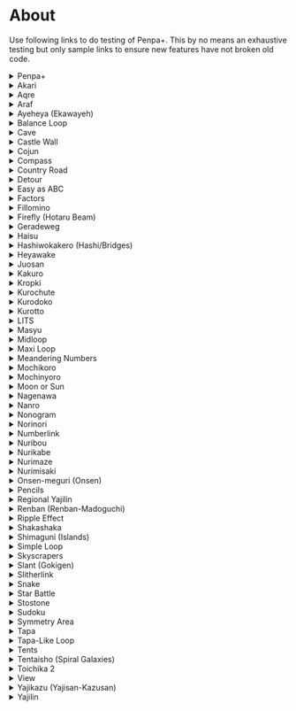 # About
Use following links to do testing of Penpa+. This by no means an exhaustive testing but only sample links to ensure new features have not broken old code.

<details>
<summary>Penpa+</summary>

* https://git.io/JReKb

</details>
<details>
<summary>Akari</summary>

* https://puzz.link/p?akari/10/10/..g.h.i.j.k.l.t0143bzzp
* https://puzz.link/p?akari/10/10/jbh.rchcpah.n.jbpchcp.jah
* https://puzz.link/p?akari/10/10/q757bzk6bh6bzk757bo
* https://puzz.link/p?akari/10/10/r55..s.g7b.hbtb.h.g6.s0.g.gap
* https://puzz.link/p?akari/20/20/h.k.h.kbz.ha.gb6.hab.hbl.h.zk.h.lbbiab.hb.h.zh.gbg6b.g.i6.zz.g.i6b.g.i.g.zh.hb.h.hbbib.l.hbzi.h.n.ha.ha.gb.gb.hbzbi.h.kb
* https://puzz.link/p?akari/40/40/i..i8.g.gco1...i1.h.g.hd.i.g...t1.j6.g.hcgch.bo1..jah.g.g.gbh.h.q1.n.j.g.gbi.g.qco.j.g.l.bobqbh..lcobxbi.rbsbmbpbzi.r.mcgckci.sck.j.rdpblbhbkbg.r.n1.j.q.rcl..i6.m7.h.ocl7.i.gbm.h.oakb.i6.qcm.m.i.h.h.p..obj.jb.h.n..g.n.lbi.gbg.p.o.k.kbbg6clbbich1bj6.j.g.n.h.k.h0..l.h.j...n.i.j......bi6bi.gblbgbh1.......i.g.l.g.n.i.i.h....g.c1cmbm66.h.h.g..gb.l1.b.o5.g.hbgcbbj....1.mcg.g.g7.j2.o1....gbgbk..g..g.u...g.g.ibk.g71.bs.h.g.i.jbbi.g.pbh1b.hbg..h.h65.hcmbkbj1cbk.z.j1..p.g.x1.h1..cn1.hbt..6...l1.......bdkbj6.g..g.n.......b.r.h.g.g..n.........h1bl2bg.6.g.n1..........g...i...k.jcm........ib..bl6.g.m

</details>
<details>
<summary>Aqre</summary>

* https://puzz.link/p?aqre/10/10/tpro1k3fovm0f8s00004sog0dk03tgm162g0000g000000000000
* https://puzz.link/p?aqre/10/10/vvvs000fvvu0007vvv00vv00vv00vv00vv002020210221g0120200211g2121212120
* https://puzz.link/p?aqre/6/11/vvvvvvvvvvv0820h4928g41012345221514131210
* https://puzz.link/p?aqre/7/7/0bdm3dmg0fg0r6o0fg40g123

</details>
<details>
<summary>Araf</summary>

* https://puzz.link/p?araf/8/8/p45h7h44h87l8j2l3-10gabi5icbo
* https://puzz.link/p?araf/15/7/111g5a5g1fagaaazp125g898g817g464zp118g888g111g411
* https://puzz.link/p?araf/10/10/1h4h1h7i6h6heldh34n5icrai8nc9hblahah3ibh-32h-32hd
* https://puzz.link/p?araf/4/3/+100-10j.i0g

</details>
<details>
<summary>Ayeheya (Ekawayeh)</summary>

* https://puzz.link/p?ayeheya/10/10/14284gd0qj160c0o1g00000s00vv00v00v005g4o
* https://puzz.link/p?ayeheya/10/10/aolhb22044088qhl3a1g001no0s703tg0000p
* https://puzz.link/p?ayeheya/10/15/2hd2q5kb82hduq5nrf2ultbqnlfu0000f00c0cf0f0f00u0u0000000j4s2
* https://puzz.link/p?ayeheya/11/7/00i5i5ktkpkp00fv003v0es00fv0p

</details>
<details>
<summary>Balance Loop</summary>

* https://puzz.link/p?balance/9/9/dm1ich1o0i1pcpdido1h1i0m0
* https://puzz.link/p?balance/5/2/kbg011
* https://puzz.link/p?balance/9/9/-13i1i-13gdkds0g1i1idi1i0g7t1i1h-13m-13
* https://puzz.link/p?balance/10/10/-24-22-20-1e-1c-1a-18-16-14g-25-23-21-1f-1d-1b-19-17-15zzzzg

</details>
<details>
<summary>Cave</summary>

* https://puzz.link/p?cave/10/10/7i6i7j6j3i5i6w8p6w2i7i5j3j6i3ib
* https://puzz.link/p?cave/19/11/5g5g757g5i5i7775g5g7g7g5i5i7g7d9dgdbdgdi7i9g95g5g5g5g5i5i7g75g5g5g5g755g735g777y5g5g733g753g5h5g5g5g5g5i5i63g5g5g5g-14g-14-10-10g-14-10-10g-14g-10-14g-14g737g5i5i5h5i5g5g733g733g5h5g62
* https://puzz.link/p?cave/7/5/g.g3.g3i3g.3g3r3h3h3

</details>
<details>
<summary>Castle Wall</summary>

* https://puzz.link/p?castle/12/12/k223d142b141f224f234o212h236i133d123b243o034a122d131q136d145d215d246k
* https://puzz.link/p?castle/10/10/k14110.10.10.03200.00.00.b10.b10.00.10.10.00.b10.b10.00.10.10.00.b10.10.10.10.00.00.00.00.b01300.00.00.22420.20.20.b00.20.20.00.22.00.00.20.b00.20.a00.22.00.a20.b00.00.00.00.20.20.20.20.k
* https://puzz.link/p?castle/9/5/242g232b00.c00.c00.a00.a00.10.00.c00.c00.b242g232
* https://puzz.link/p?castle/17/17/20.22922722d22822722922822b22b22a22b22a22a22722822f249p243p247p249p246p245p247p247p247p246p244p245p244p248p247p248p
* https://puzz.link/p?castle/10/10/c224g243f123e122123p242d233d222d232p11311.e114f233g213c
* https://puzz.link/p?castle/6/3/011022033044000a11.12.13.14.10.a2-13e32-23e42-33e529622563a

</details>
<details>
<summary>Cojun</summary>

* https://puzz.link/p?cojun/8/8/qhebtquqmqj0l7s7c8vo1up0zzh4v1j
* https://puzz.link/p?cojun/10/10/5k88hh20i142e2c5880g3o03vs0001fs02030g123g4g5

</details>
<details>
<summary>Compass</summary>

* https://puzz.link/p?compass/10/6/....0......0.0....0.000013426897acdbe-10-11f-10=100%100+100g....h....i....j....k....zn0000
* https://puzz.link/p?compass/10/10/r4..2j.4.3i3..5l5.2.l2..5m5...r4..3m.4..l2...l.325i3.1.j...4r
* https://puzz.link/p?compass/6/6/m05..h..43t.1.2h11..m
* https://puzz.link/p?compass/7/7/n..24i14..q22..q32..i.33.n
* https://puzz.link/p?compass/8/8/x2.02i1.86i.056i.042h3.40i0.31i.200i.031x

</details>
<details>
<summary>Country Road</summary>

* https://puzz.link/p?country/12/12/4s6ndj8iorsml2p8llbdekqu9504hq8lvi2bt54jun8vv95nsi88c05g4g3i2i1i25o4g
* https://puzz.link/p?country/20/15/10156ggr62indoe611d38431oonjrhv7hltmb6t90d6hdme4rc8jcp26ge7vo7vvo32vk8tv1v7uefro67hg208e82hg953tva7tu0fg0fv6m1u0ei5g24k54g2l7g557k92h3g3g2g3
* https://puzz.link/p?country/6/6/1jrrg0e300svh3

</details>
<details>
<summary>Detour</summary>

* https://puzz.link/p?detour/10/10/182g307gfcug03464c07vovn00rgvnvnvg80g4g35dh2g21g6g1g
* https://puzz.link/p?detour/8/8/10820g41g4000s000007v01g5gcg2
* https://puzz.link/p?detour/8/8/a2gh4928h49000vs00o0vg00g1g435h5

</details>
<details>
<summary>Easy as ABC</summary>

* https://puzz.link/p?easyasabc/5/5/3/123j654h987.0-ff-33
* https://puzz.link/p?easyasabc/15/13/3/.0123456789abcdef-10-11-12-13-14-15-16-17-18-19-1a-1b-1c-1d-1e-1f-20-21-22-23-24-25-26-27-28-29-2a-2b-2c-2d-2e-2f-30-31-32-33-34i.
* https://puzz.link/p?easyasabc/6/6/3/g1g1g12g2g1g1g1g1h1g2g1
* https://puzz.link/p?easyasabc/9/9/7/i61313h75174g65g6272h5g436161g7g

</details>
<details>
<summary>Factors</summary>

* https://puzz.link/p?factors/15/15/2ii9p6jlepctpvvnvvcvtsnrvfnvumfuafuqrdigoivvuvjufvv6veme19dokvv1ovoo31to5vv0vsrduvfv*5028-4d-3c6-b4-10-90+249-5a-46-6e+2a0-30-3f+4e0-2d-1c-37-84-30-fce-28+16c-87-87-1e-84+190-62-30+555+604-1e-36$4ec40-b6-6c-8f-1e-3c-606-82+898-9a+288*457e+1b0-20-2ac-283-54-48-96+870=6f8-28-75-62-78e-1e+276-46+438a+7d2c-3c-3c-75-3c-30-37-5b6b+654-20%b50+222+258-48
* https://puzz.link/p?factors/9/9/bvftapbukqlvnugu0fvvmbujfvvg3o-202-18-1b-28-2338-3f-368-12e-282-48*6950-12696-1c-1bf-30-2a-10-2d98-23-28c-122-207-36
* https://puzz.link/p?factors/9/9/nbuurdjudmrrun8cv6pvvdtnvsr7pg39-2d-2a-308-20-38f8-1e-1267-1c7-1e-48-18-18-2d983a-303e-30fc9-23-36287-48-15-30-14

</details>
<details>
<summary>Fillomino</summary>

* https://puzz.link/p?fillomino/5/5/-10-10-10-10-10-108.8-10-10.1.-10-108.8-10-10-10g-10-10
* https://puzz.link/p?fillomino/7/3/159u159
* https://puzz.link/p?fillomino/10/10/q-138g84ga3h46g42g33r46g44ga8h12g15g58r21g28g87h42g14g4-13q
* https://puzz.link/p?fillomino/7/10/r6l8l5l2lah3i5h9i9i4c4o

</details>
<details>
<summary>Firefly (Hotaru Beam)</summary>

* https://puzz.link/p?firefly/10/1/4.h0./
* https://puzz.link/p?firefly/10/10/k40f20c41j22b24g2.3.b21b10b4.2.g21b12e12d32c10f30k
* https://puzz.link/p?firefly/7/7/e3.h1.13a0.f0.f0.a151543h1.b3.a
* https://puzz.link/p?firefly/9/9/c25b45c24k23c2340a44c3.m4.c3.a301.c25k13c33b13c

</details>
<details>
<summary>Geradeweg</summary>

* https://puzz.link/p?geradeweg/17/10/j6m1q4g4o55o54i1s1o2h3p6h3o2s1i35o53o2g3q6m.+100j
* https://puzz.link/p?geradeweg/10/10/g11111111g1111111111l1g11i11g111111111g11111111h1111111111111111g1111g111111111111g11111111g

</details>
<details>
<summary>Haisu</summary>

* https://puzz.link/p?haisu/18/18/511-120000000g014009002800i004g014009002800i004g014009002800g00000000000vvu000000000000000000000000000000000000000000000007vvg00009j2zzg1o5p6zs8zx2j8n7y3z4o4zh7zzh6h5h3zs5q
* https://puzz.link/p?haisu/4/4/44216n8d902m1m
* https://puzz.link/p?haisu/8/8/527704h490018a00e0000s060030o455g77zt6t

</details>
<details>
<summary>Hashiwokakero (Hashi/Bridges)</summary>

* https://puzz.link/p?hashikake/5/5/1234g1-10+100=100g.h.i.l.
* https://puzz.link/p?hashi/9/9/h2g3g.q.g1i3g.o2i1i2o.g2i2g1q.g3g3h
* https://puzz.link/p?bridges/17/13/l2h1w2i3h2i3zi1h3p1g2k2g1h3r1k4g4h4h4i3h2u1g2l1g3n1g3y1j.g3g3g3h3r2j.h3g.g2
* https://puzz.link/p?hashi/41/19/v3k6k3zzzk2i3g2o3i4zzw3i3g1m3k1i3g2zzs3g3i3k4s2g3g4zzzm3k2m3g2zzk3i5i1g3k2s3i2g3g4zzg4g3g1s4i3u3g5zzi2i2g2k1s3k1zzy1k4k1s1zzi2g1i2g4k4i4k4i6k4k4

</details>
<details>
<summary>Heyawake</summary>

* https://puzz.link/p?heyawake/10/10/0k18ih52a4k9800000003g00000000vv00008g57b
* https://puzz.link/p?heyawake/10/10/274ssohvv000000000focossvvvvvv00000012h34001101h10g-11
* https://puzz.link/p?heyawake/10/10/bgn1e2s1g3071e2s5o00of00ufu00fu00f000g5g3g32g0g2g
* https://puzz.link/p?heyawake/10/8/4k94j266sdc488g0206rv300cro0074g321g26
* https://puzz.link/p?heyawake/12/12/5k2q1d0mgb85k2q0d06g381k0q00000u0001vg0007ou0ofg3tg00065g63242362i
* https://puzz.link/p?heyawake/17/17/ju1vv0vvnm0bv07vg3gfvv7vvhvvuvvvevvnfv07vg3vo003001g00oe1v00fsvs17vo1vpvfufo001g03g0006001g1vs01v00fvvvvvsvvv0s2zj2k2m
* https://puzz.link/p?heyawake/17/9/006g03801k00q00d006g03809004g000000000000000000007vvu007g-210g052h

</details>
<details>
<summary>Juosan</summary>

* https://puzz.link/p?juosan/8/8/c3000000000003g00000000042g
* https://puzz.link/p?juosan/11/12/04fu7ukjl4btl6idrvifnvrtrvs0vd9vrshu97v9kiv4p4410ag1421521322524622g5g184551g134231g
* https://puzz.link/p?juosan/v:/10/10/at3rduvovcu0t8q15af0mn0gm5f0rpvovv7sg1g7h81414g4g6g611h4j
* https://puzz.link/p?juosan/10/10/b2m7d6q9njdn5daqls01ou8767g16u8fo00m46a6g23g66g24g364g434g

</details>
<details>
<summary>Kakuro</summary>

* https://puzz.link/p?kakuro/10/16/70Z3lg7ma0.sE0ladnQapgOoJgo6aoSfoZ0.ofgmJ0mcCvVim0EmCOoD0bho77oIfoa0ogJp4Knhal0Zs.0am0gl..5IDccZ4HhiDBcgd
* https://puzz.link/p?kakuro/11/11/.6Bn.HDm4go3Er6go70mFOqj0Can6apOclg4lfapabna0h0qAdm3ModAr0Oo.m.0an..geajgTga74CIac
* https://puzz.link/p?kakuro/2/2/k...-5
* https://puzz.link/p?kakuro/5/5/kC-e-c-z..-8lff-giO
* https://puzz.link/p?kakuro/6/6/m-eoI5lD-t.l-co-bm8-e-i97ggc
* https://puzz.link/p?kakuro/8/8/lA-.G-cfofhne-9en5-d-oedn5go7-dgn4-c-n-co...-clb7e73iOaA8

</details>
<details>
<summary>Kropki</summary>

* https://puzz.link/p?kropki/1/10/h3e
* https://puzz.link/p?kropki/10/1/h3e
* https://puzz.link/p?kropki/13/13/09000100000003312139b30ia4caa4caki2i0gna3002cng3cng40004090000d910000000000000i009000000000099300l030190
* https://puzz.link/p?kropki/7/7/ddc0330l00729c6ic6e9j0i94d04
* https://puzz.link/p?kropki/9/4/00000599cccdde000006

</details>
<details>
<summary>Kurochute</summary>

* https://puzz.link/p?kurochute/13/13/31i33j13h3g3g47k.h1k71j4h1i2i2m2m531j1g53m1h13k33i3i6g1k34m1j1i5h3n4k41k39h1g32i13
* https://puzz.link/p?kurochute/6/7/h12341p1l2p21234h
* https://puzz.link/p?kurochute/9/9/h1h22k32h1h351j25i2h1g3g1k13i2h1h222j2i33h1i2h33h

</details>
<details>
<summary>Kurodoko</summary>

* https://puzz.link/p?kurodoko/10/10/3n5k2l5j4s5h76n98h3s4j4l4k3n4
* https://puzz.link/p?kurodoko/12/12/9l9l5l4l2l7l5l3l4l3h5p7h3l7l4l8l8l2l7l5l7l7
* https://puzz.link/p?kurodoko/4/4/g4g3.l.3g3g
* https://puzz.link/p?kurodoko/9/9/man5h365i4zo4i684h4n8m

</details>
<details>
<summary>Kurotto</summary>

* https://puzz.link/p?kurotto/10/10/sah2j.8.h.4.h6l6g4.l.8i9h9j.7.h.7.h5l5t6h3i
* https://puzz.link/p?kurotto/13/12/g1g1h.h0g1h2g0h4h4g1h3g1h.h2g4i2h.g1h2j.h2g.h.j6h.g.h3i6g2h5h5g4h2g.h.h3g.h5g.h.h8g9i3h.g.h6j5h3g.h.j7h.g.h9h
* https://puzz.link/p?kurotto/4/4/g4g3.l.3g3g
* https://puzz.link/p?kurotto/7/7/g123v66k55v456g
* https://puzz.link/p?kurotto/9/17/i123zg5h2g2h66h3g3h.7h.g4h4x567i4.5x5h7g4h56h8g5h.7h.g6h7zg234i

</details>
<details>
<summary>LITS</summary>

* https://puzz.link/p?lits/12/8/11084o2iif51gg8040vf3vu577erlpvfnvu
* https://puzz.link/p?lits/8/8/5ajmi9mhai2g514bdn32f340
* https://puzz.link/p?lits/6/6/lldoa4043q6c

</details>
<details>
<summary>Masyu</summary>

* https://puzz.link/p?masyu/15/10/i0a02000000ik20620i6i0a021c049c209490j0100a0019329
* https://puzz.link/p?mashu/13/9/013009k10a3a39310c9313693i016030j039a20
* https://puzz.link/p?mashu/v:/10/10/000000060i23601000000001i200f90000

</details>
<details>
<summary>Midloop</summary>

* https://puzz.link/p?midloop/10/10/13579b37b9bdfwffgfzzzzzzzzzzzzz
* https://puzz.link/p?midloop/9/10/yfxfy7fz77fzj7fxbfx7bfx7fgfudfzgfg
* https://puzz.link/p?midloop/10/10/tfxfh7fxfzn7bfzhfztfzjfh7ftfpft77bfzhfi

</details>
<details>
<summary>Maxi Loop</summary>

* https://puzz.link/p?maxi/10/10/37e0001tug030kdb00c2d00299pbgg3hg5j44s
* https://puzz.link/p?maxi/24/16/424k150i894l5b98il295aiaa599aakl5ahakla5aikl9aaah995ai92l4abaiki8942i0kh0g4u020i1sjo9s4of43620jpgj68c4pj75001g1g00kspj462cp1jp08co4u347i3p7g9080f4673759b64879768352663589664786467589b685b

</details>
<details>
<summary>Meandering Numbers</summary>

* https://puzz.link/p?meander/10/10/5k88hh20i142e2c5880g3o03vs0001fs02030g123g4g5
* https://puzz.link/p?meander/6/6/d01gb04gc6sezv
* https://puzz.link/p?meander/10/10/0105187060b050g000funo7ivg02fo827s00zzzzz
* https://puzz.link/p?meander/10/10/11bindeqt11bin5easc8c60000vvf8300700i8n2zzk8zt1k1

</details>
<details>
<summary>Mochikoro</summary>

* https://puzz.link/p?mochikoro/10/10/..3l4k3j2u6i3m3r2w4i4l2j2g3h
* https://puzz.link/p?mochikoro/10/10/4t4i35zq3y+100k2r3j-10i
* https://puzz.link/p?mochikoro/7/7/3i2q3i2m4i3q1i3

</details>
<details>
<summary>Mochinyoro</summary>

* https://puzz.link/p?mochinyoro/10/10/q-14l6zzzhcleq
* https://puzz.link/p?mochinyoro/15/3/1-10+100...zx.
* https://puzz.link/p?mochinyoro/12/12/zl3k6zn5k3n4k7zn4k7zl

</details>
<details>
<summary>Moon or Sun</summary>

* https://puzz.link/p?moonsun/10/10/4488q1m3bmld8iglha003s08seg100e0u201dqpdhqdepddqddhqneqqmqqqqqpdqndhp9
* https://puzz.link/p?moonsun/10/10/54a94i93264d0qil0200vs03vs1stv0fu0vsk6lja01621i415ak6biai3b0c6bg6gi030
* https://puzz.link/p?moonsun/7/7/000000000000000000306k916560a9i7900
* https://puzz.link/p?moonsun/7/7/2b2a2imi0i38h49mi873300390i0a262970

</details>
<details>
<summary>Nagenawa</summary>

* https://puzz.link/p?nagenawa/4/4/iqg21g462
* https://puzz.link/p?nagenawa/7/7/mbfs1vmj8dp9rusktgh5g01g0012003i
* https://puzz.link/p?nagenawa/8/8/04h800f00o00e08602ga1040-380000
* https://puzz.link/p?nagenawa/9/6/5hn6cd5lkko663vr30o121122112122

</details>
<details>
<summary>Nanro</summary>

* https://puzz.link/p?nanro/10/10/497t25cekj5onpni7hfamlvv8864nva203gup1m3k1m1j4m2k2j2w4j3k4m2l
* https://puzz.link/p?nanro/10/9/i3qurujufut070e8gbu7gdg6apl5v7unui1h3h432l2l2q32zm3i3g4l2p
* https://puzz.link/p?nanro/16/16/af5nfaavltvbavn99b1mj29g1i8ldg2iidvbbunnvaavlkv2l05585da59a9a2r8vl8flfvqbvuluulvqr92ia2kauk2kk0t5i3h2g4h3zi2m2i3g3zl2g2n3m2z2o32o3z3m2n4g2zl3g2i2m5zi4h4g3h2j
* https://puzz.link/p?nanro/6/6/6lk5lcd1rrgm4i2n2n2r3
* https://puzz.link/p?nanro/8/8/ic30o61gc2i0fs080080g1vgh2s1zr3t

</details>
<details>
<summary>Nonogram</summary>

* https://puzz.link/p?nonogram/4/10/123h456h789habcn1g2g3g4g3g2g1g
* https://puzz.link/p?nonogram/50/45/-14zh627z312218w4142215v22113126u23216x22747x6c225x11f24x22-12214w21-1354x4-1434y2d75y225367w21532541u55534211u241224211t21423431u1254232v3b2314w21a336w1182321v3533311v3133311v414341w3113421v54412x948z1758y23533x36312x47212x5632y7723y8a55ycc1dy-1836z-14215y1623225v311534w12464x11335334u37121218u23117227u12113245u1211121325s34112134u122124av12211aw638z-1dzjb38zh633229y612221ax71126135w7126524x872425y425127y3222555x323e33y413-1133y4697213x647823y61567z336611y31374621w23358621w223545511v32353a5x3553184x3343571x5547721x65342731w94442711w211434274v1311344262u111355732v23431f12w2344e21x1445c14x1232a22x3321222x75311212w13223114w9341113x2113215x12114by12346z1235zg165zh246zh216zh247zh527zh356zh
* https://puzz.link/p?nonogram/20/14/2l12k112j112j711j91k5121i74k414j48k48k4214i94k73k28k252j81k44k33k4l44n92na12m1912l11611k5421l5126l2812l165m524m4an3ando8o

</details>
<details>
<summary>Norinori</summary>

* https://puzz.link/p?norinori/18/10/365btauumbakihchaf0o3q67cbjcg8kki94dtj2oorju6tnmontv0vgb4ssnvsb9v3g
* https://puzz.link/p?norinori/10/10/ebdcb96kfaulotutil9qscvm7ivh0aumd8mc
* https://puzz.link/p?norinori/10/10/09binldaqlaqkl8qg4fg04v803fuk0ovu0vu

</details>
<details>
<summary>Numberlink</summary>

* https://puzz.link/p?numberlink/11/11/-2bap-2ft-15zrazy-2fg-2bn-15o
* https://puzz.link/p?numlin/11/11/g1m2h6x6i7h5g7k5p4j8y1g3u8g2n3m4g
* https://puzz.link/p?numlin/10/10/1w2h3k4k6g5i7k2n8k5i4g1k8k6h7w3
* https://puzz.link/p?numlin/10/10/j48315g977k512g2g48s3g66j6i22j55g9m76g49g93g1g188g4j7g44k3h
* https://puzz.link/p?numlin/7/7/l6g1l2l3l4l5l654321

</details>
<details>
<summary>Nuribou</summary>

* https://puzz.link/p?nuribou/10/10/k2i37zhal8k7h2zhfw3m2g
* https://puzz.link/p?nuribou/9/9/n2u.i8o9i4o5i.u1n
* https://puzz.link/p?nuribou/10/10/s+200h-13i-13zzznbi1h2i

</details>
<details>
<summary>Nurikabe</summary>

* https://puzz.link/p?nurikabe/v:/6/6/4j4p6h4p6j6
* https://puzz.link/p?nurikabe/10/10/1k4u1j7i3r6y1w-11m3n2
* https://puzz.link/p?nurikabe/10/10/zh3j5t3g3hat3g3h9zr
* https://puzz.link/p?nurikabe/18/10/w3g8k1i4n1k5j1i1k9r1l2n3j3n9t1l2h2i1j5h2j7l4n6y
* https://puzz.link/p?nurikabe/7/7/1s5zm.i3g2

</details>
<details>
<summary>Nurimaze</summary>

* https://puzz.link/p?nurimaze/10/10/nnvfvfvuntvvvv7vrmedmfrunvbvnnvfnmdr81b49384e46483j4g3r28
* https://puzz.link/p?nurimaze/12/12/mmvnfrbrbrnrntndn9rbrbrlll8dtkmurvprptpmtjuvrftvottuvg4i1n383r4f4j2w3q
* https://puzz.link/p?nurimaze/13/13/007vvuuvvtj6vvvvrvvmcrvvvrvvu000etpvv7vstrjnefbptf7estrjtubvprn0w1o3m3zzd2w
* https://puzz.link/p?nurimaze/7/7/bvvvfvvuobk9vitsno1535354i494i4545352

</details>
<details>
<summary>Nurimisaki</summary>

* https://puzz.link/p?nurimisaki/12/12/h3l4k.l.m.j2n.k3o.h.j.m3r3m2j.i.i3j.i2i2t2k
* https://puzz.link/p?nurimisaki/44/44/i3g.g.g.g.g.h.o.g.g.g.g.g.g.g.j.zg.x.zn.v.j.g.j2h.k.g.k.g.k.g.i3i.k.g.k.g.k.g.k.g.n.m.m.m.m.m.h.i.m.m.m.m.n3m.g.k.g.k.g.k.g.k.h.j.g.k.g.k.g.k.g.k3g.k3l.m.m.m.m.i.j.m.m.m.m.m.j.g.k.g.k.g.k.g.k.g.i.i3k.g.k.g.s.g.j.i.m.m.o.k.p3i.m.m.k2o.n.m.g.k.g.s.g.k.h.j.g.s.g.k.g.k.g.r.k.o.m.m.i3.i.o2k.m.m.o.h.g.s.g3k.g.k.g.i.i.k.g.k.g.k.g.k.g.v.m.m.m.m.h..h.m.m.m.m.v.g.k.g.k.g.k.g.k.i.i.g.k3g.k.g.s.g.h.o.m.m.k2o.i.3i.m.m.o.k.r.g.k.g.k.g.s.g.j.h.k.g.s.g.k.g.m.n.o2k.m.m.i3p.k.o.m.m.i.j.g.s.g.k.g.k3i.i.g.k.g.k.g.k.g.k.g.j.m.m.m.m.m.j.i.m.m.m.m.l3k.g3k.g.k.g.k.g.k.g.j.h.k.g.k.g.k.g.k.g.m3n.m.m.m.m.i.h.m.m.m.m.m.n.g.k.g.k.g.k.g.k.i3i.g.k.g.k.g.k.h2j.g.j.zi.zg.x.zg.j.g.g.g.g.g.g3g.o.h.g.g.g.g.g3i
* https://puzz.link/p?nurimisaki/9/9/8u.h3g.g.o3t.h.q5k.i5l./
* https://puzz.link/p?nurimisaki/9/9/h3g5g3y.o2m3o.y3g2g.h

</details>
<details>
<summary>Onsen-meguri (Onsen)</summary>

* https://puzz.link/p?onsen/10/18/85264cappjb7n4c4pjr32fd5qeoqm8s908u000o18ee0gm97g1s826s66c778ite822zh7j6zzzzzzj3j8zh
* https://puzz.link/p?onsen/9/9/275aepgrdtati48vsf5vmkto5d11rgzs3h4zzj

</details>
<details>
<summary>Pencils</summary>

* https://puzz.link/p?pencils/6/6/1234k5.ghij-10zq-ff
* https://puzz.link/p?pencils/8/8/1o1k1k1l1o111m1n1m11m1k1m1o1l1m1l1l
* https://puzz.link/p?pencils/6/6/2kilgphk1w4kin5
* https://puzz.link/p?pencils/11/11/oi2kglgsgnhin2kgngkgl32uhkjkiyhogphlg2gv4l2jho3j

</details>
<details>
<summary>Regional Yajilin</summary>

* https://puzz.link/p?yajilin-regions/11/6/0457vvfnvnpkvun421100422g2123g1g1
* https://puzz.link/p?yajilin-regions/8/8/b2om8i4108q00s3vg1s00sg0q
* https://puzz.link/p?yajilin-regions/16/3/007005005vvv00005000h
* https://puzz.link/p?yajilin-regions/12/10/189cmfufuj9ipcvsvt6i2gfn1okc076jsv7ihg0sa3nog2231g232g2h213

</details>
<details>
<summary>Renban (Renban-Madoguchi)</summary>

* https://puzz.link/p?renban/10/10/5k88hh20i142e2c5880g3o03vs0001fs02030g123g4g5
* https://puzz.link/p?renban/8/8/rlbb326f5bb09aq7mv636310m1gco3sch3wdh4l

</details>
<details>
<summary>Ripple Effect</summary>

* https://puzz.link/p?ripple/10/10/c9hb4nfmueupv8ke11br7s3pk2r61hbqnsfezzzzz
* https://puzz.link/p?ripple/10/10/ihdmr9aallaairdmq5tn08vus73os7fu00tnzzzs8h6l7h5s
* https://puzz.link/p?ripple/5/5/d6lqqf3ei1g3s2g1i
* https://puzz.link/p?ripple/5/5/ktsoqtbezk
* https://puzz.link/p?ripple/6/6/4444440fo3u0m3h1i6l3g52g4g2i5h4
* https://puzz.link/p?ripple/8/8/9defnvnuvf70njqc5a8s90pgzzzj
* http://pzv.jp/p?ripple/10/10/35srcenac8p9p4obgjqo5u0rnkfnnnfqvov4zzzzz

</details>
<details>
<summary>Shakashaka</summary>

* https://puzz.link/p?shakashaka/10/10/g.zkbibvcicrbq.r
* https://puzz.link/p?shakashaka/10/10/g4.g5bcgdhei.l....w01436555000azp
* https://puzz.link/p?shakashaka/10/10/rch.m.k.lcgbv.ldgcqcjchb
* https://puzz.link/p?shakashaka/12/12/.hcc6.rbrchbdh.mczck.jbehdrbp.gbcc.
* https://puzz.link/p?shakashaka/17/17/bmbibw.g.ibh.l.n1.ch.g.ibh.z.kbm.pck.g.o.g.mcncmei.y.kboal00aj.ibzi.kbm.
* https://puzz.link/p?shakashaka/25/9/lcici.k.zl.111.h..ccg72....jbgbg.g.i.i.l.ibg.h.gbh.j.g.ibg.h.gbhbi.k.1.jbg.1.1.zlbi.kci.l

</details>
<details>
<summary>Shimaguni (Islands)</summary>

* https://puzz.link/p?shimaguni/15/10/319eqrdmkg4t6bsufv7lo3r7jk9acr3408vvv7rs3hod4kgv21rk7lpzg5g3i
* https://puzz.link/p?shimaguni/4/4/7qoo90h2g
* https://puzz.link/p?shimaguni/40/10/5bc9s7d2amojovom9dcncvctmqlelultbtbtbtbo7qnqnqn2jlflelf576v6t6uab2d3r2s8l4qml9so3o3orov0575456fg0g8g0gc6o3g0011g000200f70000o0f0h0101207cn4k4k7v3v3r3uzoagaah4zq

</details>
<details>
<summary>Simple Loop</summary>

* https://puzz.link/p?simpleloop/12/12/40860g10m0kc0o0m3480q0g0008h2
* https://puzz.link/p?simpleloop/6/6/1g1g06o0
* https://puzz.link/p?simpleloop/10/10/ovof472311ggo8s4u0v0
* https://puzz.link/p?simpleloop/v:/11/11/0408080080k400g014000024g

</details>
<details>
<summary>Skyscrapers</summary>

* https://puzz.link/p?skyscrapers/2/1/j1g
* https://puzz.link/p?skyscrapers/5/5/g2l4g2h4h4h2
* https://puzz.link/p?skyscrapers/6/6/h4j2h2g3g3h4g5g2g2

</details>
<details>
<summary>Slant (Gokigen)</summary>

* https://puzz.link/p?gokigen/10/10/hc5b0bgcgdg7217bidj8778d7ag676617377dgcg8c6317222d6221clbga
* https://puzz.link/p?gokigen/7/7/kag2d27ag6bh26c91cjbg5cgehci
* https://puzz.link/p?gokigen/7/7/gag7bg4cgch3dh3ch928dk7ag4bh.ic

</details>
<details>
<summary>Slitherlink</summary>

* https://puzz.link/p?slither/12/10/6b2b76cbbc6ah7656d76dd1dcg6bh56b516b8dcc6bgbbg62d0a3c
* https://puzz.link/p?slitherlink/9/9/233333332dk388583d8d38cg73d7c38212173d7c3721317c
* https://puzz.link/p?slitherlink/v:/9/9/i8dhcacgcgcc8d7bd8c7cccgcgcdch8cg
* https://puzz.link/p?slither/5/5/gch1222ch331bg222
* https://puzz.link/p?slither/6/10/h1dgadddg1cgdddcg2cgddbdg1d

</details>
<details>
<summary>Snake</summary>

* https://puzz.link/p?snake/2/2/99g11
* https://puzz.link/p?snake/6/6/600000600000g4g333g4g333
* https://puzz.link/p?snake/9/9/0600000000000000000000000603g4g5g6g72g3g4g5g6
* https://puzz.link/p?snake/11/11/00000000000000000000000000000000000000000957664857598o9

</details>
<details>
<summary>Star Battle</summary>

* https://puzz.link/p?starbattle/10/10/2/5g252c2qkgbakk98igse7g88cp3730so000u
* https://puzz.link/p?starbattle/10/10/2/l95las9vb5mmurbelo2m849c5gp068ci9029
* https://puzz.link/p?starbattle/12/12/2/g0410igil9ck6q3l12glrcp12c081pu07do1ge6c0g0m0628gdkcn0
* https://puzz.link/p?starbattle/13/13/2/40142jhssb4ij4491m8d6b0io4k8ab003vosuc02181v3e00o00fo3g00073phsg
* https://puzz.link/p?starbattle/9/9/2/12a955kh37khi20fe0g13toea1c07g

</details>
<details>
<summary>Stostone</summary>

* https://puzz.link/p?stostone/12/12/0g082c9jcpm8h48jcpmchi42210001vpmdg00go7v0o800djcvs000h3933346222566
* https://puzz.link/p?stostone/17/10/2449j7hv7afpdju6j6cg000000000000etp32cgo3430c0p3avvvo0000000000326765532g
* https://puzz.link/p?stostone/8/8/kd38q6hkd38g03g1tvg0js00h8p

</details>
<details>
<summary>Sudoku</summary>

* https://puzz.link/p?sudoku/25/25/l-19-123-11189bdf-13-14q-148-10146-132-17-15eb-16ad-197m8ad9b-13-156i-145-17c7e4-16kd1e-14a7o2-15-12-13-19-17i3-10-13-152s1b-148fhe1-1489csad-10-11g-16c7-11gf-17-14824dm-13gbe5g-10a-173hb-13-19he2k96g-15f4c-12d4i3-15aeg5cj8-17fh-13-19-14f2-13h6-11g-10-12-147-19ie5gch318c5eh3ia-15-171h-13-12h-14h48b34i-16jeb7g-102i-11i9-1381m9f-1446aj-15i2-16-179l64h52-13eb3a7-15-12g-10f7-14-15jf5j-1134i8hae-19e-13aid6lf-195h-17h9732-11-14h-127n3cfgbh-1964-157-16-19gb-13-1123568i1-10-144gfd-17-12g85-17s7-132gab-15hbf4ds89c-11-16-14h-103-167-15sa-1945di9e-19-1063o4b5812k5-11a891c-12i-167-15e2-1036m1-1945-11d7ce-10-17-148-133-16fq-17b-13396521-11-19m
* https://puzz.link/p?sudoku/4/4/g2j1h1j3g
* https://puzz.link/p?sudoku/4/4/i1g2j4g3i
* https://puzz.link/p?sudoku/6/6/3h2g5n41j53n1g2h6
* https://puzz.link/p?sudoku/6/6/61j3g2j4g3j5g4j6g5j12
* https://puzz.link/p?sudoku/6/6/g3h2g5j6h1l4h6j3g5g6h
* https://puzz.link/p?sudoku/9/9/123456789789123456456789123231564897897231564564897231312645978978312645645978312
* https://puzz.link/p?sudoku/9/9/15i96l17i7g65i42k1g5368h2i7g2p3h5g48g2g9k3h7i6
* https://puzz.link/p?sudoku/9/9/6g34g25g1g1h5h2g5h3g1h48g9i1g6g7k5g4g6i7g23h1g9h8g6h4h3g7g28g64g5
* https://puzz.link/p?sudoku/9/9/91h8h343m5i1g3k1i3h5i9i8h7i5k7g5i6m787h4h26

</details>
<details>
<summary>Symmetry Area</summary>

* https://puzz.link/p?symmarea/17/7/9i9i3i3i77i5i5i5i3qfsfsfq3i9i9i1i31i3i3i3i9
* https://puzz.link/p?symmarea/10/10/g1g13g1g1q2n27k1h1p3n21h1l2z1g1h2g1g
* https://puzz.link/p?symmarea/12/12/z1lbj3k17j736x12p26y15j584j-1bj-14q1u

</details>
<details>
<summary>Tapa</summary>

* https://puzz.link/p?tapa/12/11/a0a1a2a3a4a5a6a7a8a9abacadaeafagahaiajakalamanaoapaqarasatauavawaxayazb0b1b2b3b4b5b6b7b8b9babcbdbebfbgbhbibjbkblbmbnbobpbqbrbsbtbubvbwbxbybzc0c1c2c3c4c5c6c7c8c9cacbcdcecfcgchcicjckclcmcncocpcqcrcsctcucvcwcxcyczd0d1d2d3d4d5d6d7d80123456789m.
* https://puzz.link/p?tapa/10/10/rbmbmsblblsbmbmrbmbmsafafsagagr
* https://puzz.link/p?tapa/12/12/taekajmbmkaeha9kaema8kaqznadka7ma9kaahalka9ma9k6t
* https://puzz.link/p?tapa/7/19/n5ialqbqia9ka7uafibmqbqqchiaaua7k1iafq7iaen

</details>
<details>
<summary>Tapa-Like Loop</summary>

* https://puzz.link/p?tapaloop/7/4/.0128ha0aaasbabrh+10+2u+7l+aii-10-87-fe-ml-ts-9mg
* https://puzz.link/p?tapaloop/v:/13/13/i2uaih2h2s2w-fej-fekaiqaij2saitagi+46iaii2maiu+46k2r
* https://puzz.link/p?tapaloop/10/10/2i3i2zh2i3i2z2i3i2zh2i3i2
* https://puzz.link/p?tapaloop/12/12/zm+2pj+2pvadnarl22p22laenalv+2ojabzm
* https://puzz.link/p?tapaloop/15/15/habha9gaagaixajziaanb0n2oa9iaii+2pva9haji-9fiakhajzarib0xb0j-feiasziain+2omaiiajl3

</details>
<details>
<summary>Tents</summary>

* https://puzz.link/p?tents/20/20/py0o001123456789abcdefghi0j0k0l0m0n0o0p0q0r0s0t0u0v0w0x0y0z00jkl0
* https://puzz.link/p?tents/9/9/2i2i1i221i31a0c42124b1a112
* https://puzz.link/p?tents/17/17/g4o3i2n33nl63b6211411253hj3228811537197125226153333hl33351513335123314
* https://puzz.link/p?tents/12/11/g111h1h11g1213i21g1ndd2240hzl0978h
* https://puzz.link/p?tents/10/10/zj1861a2163d2181182112
* https://puzz.link/p?tents/8/8/g1g1g1g11g1g1g1gj2263a353d31

</details>
<details>
<summary>Tentaisho (Spiral Galaxies)</summary>

* https://puzz.link/p?tentaisho/10/10/znezzjezzmezweu4ezlezzrezjeze
* https://puzz.link/p?tentaisho/16/10/neme8cenezkezlcerezzqewezzlae2ezmegeyevez8eo44eq6ezzeneek84em
* https://puzz.link/p?tentaisho/5/5/o3ey72fs2fl
* https://puzz.link/p?tentaisho/9/9/elaegezs62fkf7eqegekfgezifkbc3ejezsc2ehe

</details>
<details>
<summary>Toichika 2</summary>

* https://puzz.link/p?toichika2/15/15/2ii9p6jlepctpvvnvvcvtsnrvfnvumfuafuqrdigoivvuvjufvv6veme19dokvv1ovoo31to5vv0vsrduvfv*5028-4d-3c6-b4-10-90+249-5a-46-6e+2a0-30-3f+4e0-2d-1c-37-84-30-fce-28+16c-87-87-1e-84+190-62-30+555+604-1e-36$4ec40-b6-6c-8f-1e-3c-606-82+898-9a+288*457e+1b0-20-2ac-283-54-48-96+870=6f8-28-75-62-78e-1e+276-46+438a+7d2c-3c-3c-75-3c-30-37-5b6b+654-20%b50+222+258-48
* https://puzz.link/p?toichika2/12/12/4s6ndj8iorsml2p8llbdekqu9504hq8lvi2bt54jun8vv95nsi88c05g4g3i2i1i25o4g
* https://puzz.link/p?toichika2/20/15/10156ggr62indoe611d38431oonjrhv7hltmb6t90d6hdme4rc8jcp26ge7vo7vvo32vk8tv1v7uefro67hg208e82hg953tva7tu0fg0fv6m1u0ei5g24k54g2l7g557k92h3g3g2g3

</details>
<details>
<summary>View</summary>

* https://puzz.link/p?view/8/8/k0g1g0i2h031h1g2k2j4k2g1h012h2i2g1g1k
* https://puzz.link/p?view/10/10/2g0g0r1i4g1j5g4i2j3k4g2j2q0i2g1v4l3j2

</details>
<details>
<summary>Yajikazu (Yajisan-Kazusan)</summary>

* https://puzz.link/p?yajikazu/6/6/912a912b912c912b912a912b912d912c912c912b912a912
* https://puzz.link/p?yajikazu/10/10/f32i32b23f32i32b213ab3ab3ab3a11b11b11b33i3313b13b131312b14b14b14l
* https://puzz.link/p?yajikazu/10/10/21-33e7a4222e44f21b41j31e33g22h31g11e33j34b42f35e3041a1413
* https://puzz.link/p?yajikazu/7/7/c42e4142f42d12d22c32f3213e32c
* https://puzz.link/p?yajikazu/6/3/1122334400a1.2.3.4.0.a-13e3-23e4-33e5962563

</details>
<details>
<summary>Yajilin</summary>

* https://puzz.link/p?yajilin/b/10/10/n2222c11b42r11f21b11f21r12b41c3112n
* https://puzz.link/p?yajilin/b/9/9/a21220.c212242h41h0.d0.f0.k0.f11d41h42h
* https://puzz.link/p?yajilin/b/9/9/a21220.0.0.0.212242h42h0.d0.c0.b0.e0.e0.b0.c0.d41h41h
* https://puzz.link/p?yajilin/b/11/11/zq33k1241111111221111zi34m12c11d
* https://puzz.link/p?yajilin/10/10/40u23k10h20l10h20k13l40i
* https://puzz.link/p?yajilin/b/11/11/m31e23e23c23g10a22i32j12j32j40j31j31p

</details>
